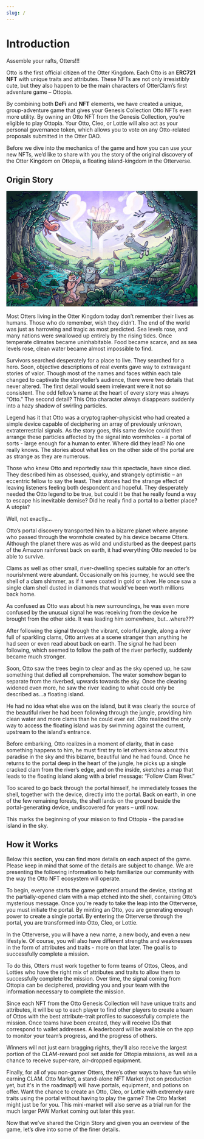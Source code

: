 ```yaml
---
slug: /
---
```


# Introduction

Assemble your rafts, Otters!!!

Otto is the first official citizen of the Otter Kingdom. Each Otto is an **ERC721 NFT** with unique traits and attributes. These NFTs are not only irresistibly cute, but they also happen to be the main characters of OtterClam’s first adventure game – Ottopia.

By combining both **DeFi** and **NFT** elements, we have created a unique, group-adventure game that gives your Genesis Collection Otto NFTs even more utility. By owning an Otto NFT from the Genesis Collection, you’re eligible to play Ottopia. Your Otto, Cleo, or Lottie will also act as your personal governance token, which allows you to vote on any Otto-related proposals submitted in the Otter DAO. 

Before we dive into the mechanics of the game and how you can use your new NFTs, we’d like to share with you the story of the original discovery of the Otter Kingdom on Ottopia, a floating island-kingdom in the Otterverse.

## Origin Story

![Ottopia](img/Hero.jpeg)

Most Otters living in the Otter Kingdom today don’t remember their lives as humans. Those who do remember, wish they didn’t. The end of the world was just as harrowing and tragic as most predicted. Sea levels rose, and many nations were swallowed up entirely by the rising tides. Once temperate climates became uninhabitable. Food became scarce, and as sea levels rose, clean water became almost impossible to find. 

Survivors searched desperately for a place to live. They searched for a hero. Soon, objective descriptions of real events gave way to extravagant stories of valor. Though most of the names and faces within each tale changed to captivate the storyteller’s audience, there were two details that never altered.
The first detail would seem irrelevant were it not so consistent. The odd fellow’s name at the heart of every story was always “Otto.” The second detail? This Otto character always disappears suddenly into a hazy shadow of swirling particles.

Legend has it that Otto was a cryptographer-physicist who had created a simple device capable of deciphering an array of previously unknown, extraterrestrial signals. As the story goes, this same device could then arrange these particles affected by the signal into wormholes - a portal of sorts - large enough for a human to enter. Where did they lead? No one really knows. The stories about what lies on the other side of the portal are as strange as they are numerous.

Those who knew Otto and reportedly saw this spectacle, have since died. They described him as obsessed, quirky, and strangely optimistic – an eccentric fellow to say the least. Their stories had the strange effect of leaving listeners feeling both despondent and hopeful. They desperately needed the Otto legend to be true, but could it be that he really found a way to escape his inevitable demise? Did he really find a portal to a better place? A utopia?

Well, not exactly…

Otto’s portal discovery transported him to a bizarre planet where anyone who passed through the wormhole created by his device became Otters. Although the planet there was as wild and undisturbed as the deepest parts of the Amazon rainforest back on earth, it had everything Otto needed to be able to survive. 

Clams as well as other small, river-dwelling species suitable for an otter’s nourishment were abundant. Occasionally on his journey, he would see the shell of a clam shimmer, as if it were coated in gold or silver. He once saw a single clam shell dusted in diamonds that would’ve been worth millions back home.

 As confused as Otto was about his new surroundings, he was even more confused by the unusual signal he was receiving from the device he brought from the other side. It was leading him somewhere, but…where???

After following the signal through the vibrant, colorful jungle, along a river full of sparkling clams, Otto arrives at a scene stranger than anything he had seen or even read about back on earth. The signal he had been following, which seemed to follow the path of the river perfectly, suddenly became much stronger. 

Soon, Otto saw the trees begin to clear and as the sky opened up, he saw something that defied all comprehension. The water somehow began to separate from the riverbed, upwards towards the sky. Once the clearing widened even more, he saw the river leading to what could only be described as…a floating island. 

He had no idea what else was on the island, but it was clearly the source of the beautiful river he had been following through the jungle, providing him clean water and more clams than he could ever eat. Otto realized the only way to access the floating island was by swimming against the current, upstream to the island’s entrance.

Before embarking, Otto realizes in a moment of clarity, that in case something happens to him, he must first try to let others know about this paradise in the sky and this bizarre, beautiful land he had found. Once he returns to the portal deep in the heart of the jungle, he picks up a single cracked clam from the river’s edge, and on the inside, sketches a map that leads to the floating island along with a brief message: “Follow Clam River.” 

Too scared to go back through the portal himself, he immediately tosses the shell, together with the device, directly into the portal. Back on earth, in one of the few remaining forests, the shell lands on the ground beside the portal-generating device, undiscovered for years – until now. 

This marks the beginning of your mission to find Ottopia - the paradise island in the sky.

## How it Works
Below this section, you can find more details on each aspect of the game. Please keep in mind that some of the details are subject to change. We are presenting the following information to help familiarize our community with the way the Otto NFT ecosystem will operate. 

To begin, everyone starts the game gathered around the device, staring at the partially-opened clam with a map etched into the shell, containing Otto’s mysterious message. Once you’re ready to take the leap into the Otterverse, you must initiate the portal. By minting an Otto, you are generating enough power to create a single portal. By entering the Otterverse through the portal, you are transformed into Otto, Cleo, or Lottie. 

In the Otterverse, you will have a new name, a new body, and even a new lifestyle. Of course, you will also have different strengths and weaknesses in the form of attributes and traits - more on that later. The goal is to successfully complete a mission. 

To do this, Otters must work together to form teams of Ottos, Cleos, and Lotties who have the right mix of attributes and traits to allow them to successfully complete the mission. Over time, the signal coming from Ottopia can be deciphered, providing you and your team with the information necessary to complete the mission. 

Since each NFT from the Otto Genesis Collection will have unique traits and attributes, it will be up to each player to find other players to create a team of Ottos with the best attribute-trait profiles to successfully complete the mission. Once teams have been created, they will receive IDs that correspond to wallet addresses. A leaderboard will be available on the app to monitor your team’s progress, and the progress of others. 

Winners will not just earn bragging rights, they’ll also receive the largest portion of the CLAM-reward pool set aside for Ottopia missions, as well as a chance to receive super-rare, air-dropped equipment.

Finally, for all of you non-gamer Otters, there’s other ways to have fun while earning CLAM. Otto Market, a stand-alone NFT Market (not on production yet, but it's in the roadmap!) will have portals, equipment, and potions on offer. Want the chance to create an Otto, Cleo, or Lottie with extremely rare traits using the portal without having to play the game? The Otto Market might just be for you. This mini-market will also serve as a trial run for the much larger PAW Market coming out later this year. 

Now that we’ve shared the Origin Story and given you an overview of the game, let’s dive into some of the finer details.
